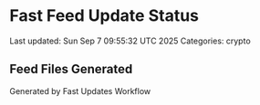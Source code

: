 # Fast Feed Update Status
Last updated: Sun Sep  7 09:55:32 UTC 2025
Categories: crypto

## Feed Files Generated

Generated by Fast Updates Workflow
